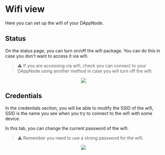 # Wifi view

Here you can set up the wifi of your DAppNode.

## Status

On the status page, you can turn on/off the wifi package. You can do this in case you don't want to access it via wifi.

> :warning: If you are accessing via wifi, check you can connect to your DAppNode using another method in case you will turn off the wifi.

<p align="center">
    <img src="../../../../static/img/wifi_view_1.png"/>
</p>

## Credentials

In the credentials section, you will be able to modify the SSID of the wifi, SSID is the name you see when you try to connect to the wifi with some device.

In this tab, you can change the current password of the wifi.

> :warning: Remember you need to use a strong password for the wifi.

<p align="center">
    <img src="../../../../static/img/wifi_view_2.png"/>
</p>
